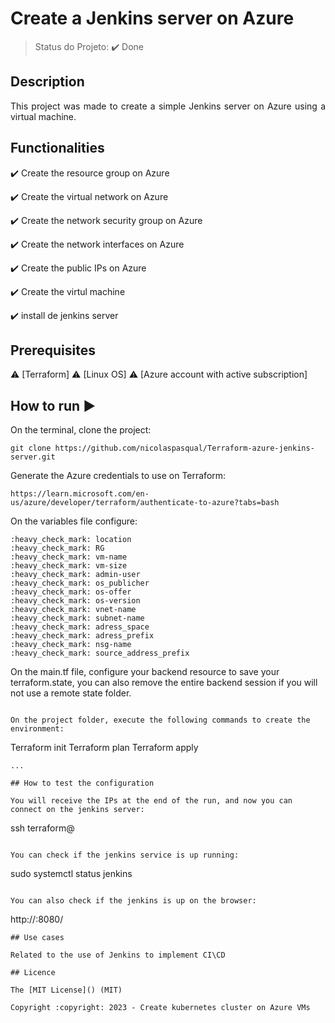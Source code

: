 <h1>Create a Jenkins server on Azure</h1> 

> Status do Projeto: :heavy_check_mark: Done

## Description 

<p align="justify">
  This project was made to create a simple Jenkins server on Azure using a virtual machine. 
</p>

## Functionalities

:heavy_check_mark: Create the resource group on Azure

:heavy_check_mark: Create the virtual network on Azure  

:heavy_check_mark: Create the network security group on Azure

:heavy_check_mark: Create the network interfaces on Azure

:heavy_check_mark: Create the public IPs on Azure

:heavy_check_mark: Create the virtul machine 

:heavy_check_mark: install de jenkins server

## Prerequisites

:warning: [Terraform]
:warning: [Linux OS]
:warning: [Azure account with active subscription]

## How to run :arrow_forward:

On the terminal, clone the project: 

```
git clone https://github.com/nicolaspasqual/Terraform-azure-jenkins-server.git
```

Generate the Azure credentials to use on Terraform:

```
https://learn.microsoft.com/en-us/azure/developer/terraform/authenticate-to-azure?tabs=bash

```

On the variables file configure:

```
:heavy_check_mark: location
:heavy_check_mark: RG
:heavy_check_mark: vm-name
:heavy_check_mark: vm-size
:heavy_check_mark: admin-user
:heavy_check_mark: os_publicher
:heavy_check_mark: os-offer
:heavy_check_mark: os-version
:heavy_check_mark: vnet-name
:heavy_check_mark: subnet-name
:heavy_check_mark: adress_space
:heavy_check_mark: adress_prefix
:heavy_check_mark: nsg-name
:heavy_check_mark: source_address_prefix

```
On the main.tf file, configure your backend resource to save your terraform.state, you can also remove the entire backend session if you will not use a remote state folder.

```

On the project folder, execute the following commands to create the environment:

```
Terraform init
Terraform plan
Terraform apply
```
... 

## How to test the configuration

You will receive the IPs at the end of the run, and now you can connect on the jenkins server:

``` 
ssh terraform@<Server-IP>
```

You can check if the jenkins service is up running:

```
sudo systemctl status jenkins

```

You can also check if the jenkins is up on the browser:

```
http://<server-ip>:8080/

```
## Use cases

Related to the use of Jenkins to implement CI\CD

## Licence

The [MIT License]() (MIT)

Copyright :copyright: 2023 - Create kubernetes cluster on Azure VMs